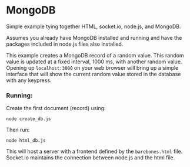 # MongoDB

Simple example tying together HTML, socket.io, node.js, and MongoDB.

Assumes you already have MongoDB installed and running and have the packages included in node.js files also installed.

This example creates a MongoDB record of a random value. This random value is updated at a fixed interval, 1000 ms, with another random value. Opening up ```localhost:3000``` on your web browser will bring up a simple interface that will show the current random value stored in the database with any keypress.

### Running:

Create the first document (record) using:

```
node create_db.js
```

Then  run:

```
node html_db.js
```

This will host a server with a frontend defined by the ```barebones.html``` file. Socket.io maintains the connection between node.js and the html file.
